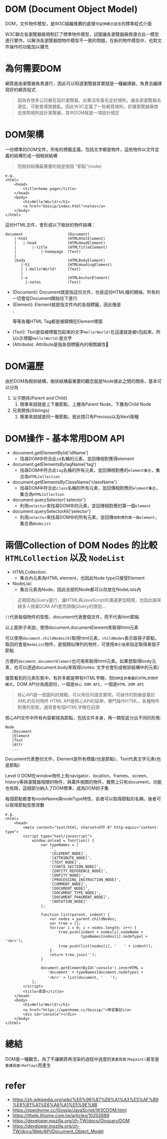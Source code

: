 # DOM (Document Object Model)
DOM，文件物件模型，是W3C組織推薦的處理`可延伸標示語言`的標準程式介面

W3C聯合各瀏覽器廠商制訂了標準物件模型，試圖讓各瀏覽器廠商遵合此一模型進行實作，以解決各瀏覽器間物件模型不一致的問題，在新的物件模型中，也對文件操作的功能加以擴充

# 為何需要DOM
網頁是由瀏覽器負責運行，因此可以知道瀏覽器其實就是一種編譯器，負責去編譯寫好的網頁程式
> 因為有很多公司都在設計瀏覽器，如果沒有事先定好規則，讓各家瀏覽器去遵從，可能會導致錯亂，因此W3C定義了一些網頁規則，好讓瀏覽器廠商去按照規則設計瀏覽器，其中DOM就是一項設計規定

# DOM架構
一份標準的DOM文件，所有的標籤定義，包括文字都是物件，這些物件以文件定義的結構形成一個樹狀結構
> 而樹狀結構最著要的就是個個 "節點"(node)

```
e.g.
<html>
    <head>
        <title>home page</title>
    </head>
    <body>
        <h1>Hello!World!</h1>
        <a href="Goosip/index.html">notes</a>
    </body>
</html>
```

這份HTML文件，會形成以下樹狀的物件結構：
```
document                    (Document)
    |-html                  (HTMLHtmlElement)
    |   |-head              (HTMLHeadElement)
    |       |-title         (HTMLTitleElement)
    |           |-homepage  (Text)
    |
    |body                   (HTMLBodyElement)
       |-h1                 (HTMLHeadingElement)
       | |-Hello!World!     (Text)
       |
       |-a                  (HTMLAnchorElement)
         |-notes            (Text)
```
- (Document): Document就是指這份文件，也是這份HTML檔的開端，所有的一切會從Document開始往下進行
- (Element): Element就是指文件內的各個標籤，因此像是<div>、<p>等等各種HTML Tag都是被歸類在Element裡面
- (Text): Text是指被標籤包起來的文字`Hello!World!`在這邊就是被`h`包起來，所以`h`示標籤`Hello!World!`是文字
- (Attribute): Attribute是指各個標籤內的相關屬性

# DOM遍歷
由於DOM為樹狀結構，樹狀結構最重要的觀念就是Node彼此之間的關係，基本可以分為
1. 父子關係(Parent and Child)
   1. 簡單來說就是上下層節點，上層為Parent Node，下層為Child Node
2. 兄弟關係(Siblings)
   1. 簡單來說就是同一層節點，彼此間只有Previous以及Next兩種

# DOM操作 - 基本常用DOM API
- document.getElementById('idName')
  - 找尋DOM中符合此`id`名稱的元素，並回傳相對應得element
- document.getElementsBytagName('tag')
  - 找尋DOM中符合此`tag`名稱的所有元素，並回傳相對應的`element集合`，集合為`HTMLCollection`
- document.getElementsByClassName('className')
  - 找尋DOM中符合此`class`名稱的所有元素，並回傳相對應的`element集合`，集合為`HTMLCollection`
- document.querySelector('selector')
  - 利用`selector`來找尋DOM中的元素，並回傳相對應的第一個`element`
- document.querySelectorAll('selector')
  - 利用`selector`來找尋DOM中的所有元素，並回傳`相對應的第一個element`，集合為`NodeList`

# 兩個Collection of DOM Nodes 的比較 `HTMLCollection` 以及 `NodeList`
- HTMLCollection:
  - 集合內元素為HTML element，也因此Node type只接受Element
- NodeList:
  - 集合元素為Node，因此全部的Node都可以存放在NodeLists內
> 近期因為jQuery盛行，讓HTML與JavaScript的溝通更佳精簡，也因此越來越多人捨棄DOM API進而頭像jQuery的懷抱...

`()`代表每個物件的型態，document代表整個文件，而不代表html節點

以上面例子來說，使用document.documentElement來取得html元素

可以使用`document.childNodes[0]`取得html元素，`childNodes`表示取得子節點，取回的會是`NodeList`物件，是個類似陣列的物件，可使用`索引值`來指定取得某個子節點

方便的`document.documentElement`也可用來取得html元素。如果想取得body元素，也可以透過document.body來取得(notes: 文字也會形成樹狀結構中的元素)

儘管看到的元素形態中，有許多都是帶有HTML字眼，但`DOM並非專屬於HTML的物件模式`，DOM API分為兩部份，一個是`核心 DOM API`，一個是`HTML DOM API`

> 核心API是一個圖利的規範，可以用任何語言實現，可操作的對線是基於XML的任何物件
> HTML API是核心API的延伸，專門操作HTML，各種物件對應的型態，通常會有個HTML字眼在前頭

核心API文件中所有內容都視為節點，包括文件本身，再一類型區分出不同的形態:
```
Node
   |Document
   |Element
   |Text
   |Attr
   ...
```
Document代表整份文件，Element是所有標籤(也是節點)，Text代表文字元素(也是節點)

Level 0 DOM在window物件上有navigator、location、frames、screen、history等與瀏覽器相關的物件，與萬件相關的物件，實際上只有document，功能也有限，這個部分納入了DOM標準，成為DOM的子集

每個節點都會有nodeName與nodeType特性，前者可以取得節點的名稱，後者可以取得節點型態常數
```
e.g.
<html>
    <head>
        <meta content="text/html; charset=UTF-8" http-equiv="content-type">
        <script type="text/javascript">
            window.onload = function() {
                var typeNames = [
                    '',
                    '[ELEMENT_NODE]',
                    '[ATTRIBUTE_NODE]',
                    '[TEXT_NODE]',
                    '[CDATA_SECTION_NODE]',
                    '[ENTITY_REFERENCE_NODE]',
                    '[ENTITY_NODE]',
                    '[PROCESSING_INSTRUCTION_NODE]',
                    '[COMMENT_NODE]',
                    '[DOCUMENT_NODE]',
                    '[DOCUMENT_TYPE_NODE]',
                    '[DOCUMENT_FRAGMENT_NODE]',
                    '[NOTATION_NODE]'
                ];
                
                function list(parent, indent) {
                    var nodes = parent.childNodes;
                    var tree = [];
                    for(var i = 0; i < nodes.length; i++) {
                        tree.push(indent + nodes[i].nodeName + 
                                  typeNames[nodes[i].nodeType] + '<br>');
                        tree.push(list(nodes[i], '　　' + indent));
                    }
                    return tree.join('');
                }
                
                document.getElementById('console').innerHTML = 
                   'document' + typeNames[document.nodeType] + 
                   '<br>' + list(document, '　　');
            };
        </script>
        <title>首頁</title>
    </head>
    <body>
        <h1>Hello!World!</h1>
        <a href="https://openhome.cc/Gossip/">學習筆記</a>
        <div id="console"></div>
    </body>
</html>
```

# 總結
DOM是一種觀念，為了不讓網頁再渲染的過程中過度的`重畫頁面(Repaint)`甚至是`重構頁面(Reflow)`而產生

# refer
- https://zh.wikipedia.org/wiki/%E6%96%87%E6%A1%A3%E5%AF%B9%E8%B1%A1%E6%A8%A1%E5%9E%8B
- https://openhome.cc/Gossip/JavaScript/W3CDOM.html
- https://ithelp.ithome.com.tw/articles/10202689
- https://developer.mozilla.org/zh-TW/docs/Glossary/DOM
- https://developer.mozilla.org/zh-TW/docs/Web/API/Document_Object_Model